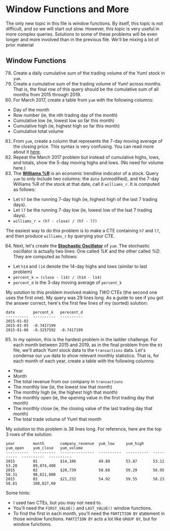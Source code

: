 # Window Functions and More

The only new topic in this file is window functions. By itself, this topic is not difficult, and so we will start out slow. However, this topic is very useful in more complex queries. Solutions to some of these problems will be even longer and more involved than in the previous file. We'll be mixing a lot of prior material

## Window Functions

78) Create a daily cumulative sum of the trading volume of the Yum! stock in `yum`.
79) Create a cumulative sum of the trading volume of Yum! across months. That is, the final row of this query should be the cumulative sum of all months from 2015 through 2019.
80) For March 2017, create a table from `yum` with the following columns:
* Day of the month
* Row number (ie, the nth trading day of the month)
* Cumulative low (ie, lowest low so far this month)
* Cumulative high (ie, highest high so far this month)
* Cumulative total volume
81) From `yum`, create a column that represents the 7-day moving average of the closing price. This syntax is very confusing. You can read more about it [here](https://www.sqlitetutorial.net/sqlite-window-functions/sqlite-window-frame/).
82) Repeat the March 2017 problem but instead of cumulative highs, lows, and totals, show the 5-day moving highs and lows. (No need for volume here.)
83) The [**Williams %R**](https://www.investopedia.com/terms/w/williamsr.asp) is an economic trendline indicator of a stock. Query `yum` to only include two columns: the `date` (unmodified), and the 7-day Williams %R of the stock at that date, call it `williams_r`. It is computed as follows:

* Let `h7` be the running 7-day high (ie, highest high of the last 7 trading days).
* Let `l7` be the running 7-day low (ie, lowest low of the lsat 7 trading days).
* `williams_r = (h7 - close) / (h7 - l7)`

The easiest way to do this problem is to make a CTE containing `h7` and `l7`, and then produce `williams_r` by querying your CTE.

84) Next, let's create the [**Stochastic Oscillator**](https://www.investopedia.com/terms/s/stochasticoscillator.asp) of `yum`. The stochastic oscillator is actually two lines: One called _%K_ and the other called _%D_. They are computed as follows:

* Let `h14` and `l14` denote the 14-day highs and lows (similar to last problem)
* `percent_k = (close - l14) / (h14 - l14)`
* `percent_d` is the 3-day moving average of `percent_k`

My solution to this problem involved making _TWO_ CTEs (the second one uses the first one). My query was 29 lines long. As a guide to see if you got the answer correct, here's the first few lines of my (sorted) solution:

```
date        percent_k   perecent_d
----------  ----------  ----------
2015-01-02
2015-01-05  -0.7417199
2015-01-06  -0.3257592  -0.7417199
```

85) In my opinion, this is the hardest problem in the ladder challenge. For each month between 2015 and 2019, as in the final problem from the `03` file, we'll attach Yum! stock data to the `transactions` data. Let's condense our `yum` data to show relevant monthly statistics. That is, for each month of each year, create a table with the following columns:
* Year
* Month
* The total revenue from our company in `transactions`
* The monthly low (ie, the lowest low that month)
* The monthly high (ie, the highest high that month)
* The monthly open (ie, the opening value in the first trading day that month)
* The monthly close (ie, the closing value of the last trading day that month)
* The total trade volume of Yum! that month

My solution to this problem is 38 lines long. For reference, here are the top 3 rows of the solution:

```
year        month       company_revenue  yum_low     yum_high    yum_open    yum_close   yum_volume
----------  ----------  ---------------  ----------  ----------  ----------  ----------  ----------
2015        01          $14,106          49.88       53.87       53.12       53.28       89,074,400
2015        02          $20,739          50.68       59.29       56.95       58.31       98,621,800
2015        03          $21,232          54.92       59.55       58.23       58.81       108,827,60
```

Some hints:
* I used two CTEs, but you may not need to.
* You'll need the `FIRST_VALUE()` and `LAST_VALUE()` window functions.
* To find the first in each month, you'll need the `PARTITION BY` statement in those window functions. `PARTITION BY` acts a lot like `GROUP BY`, but for window functions.
